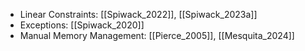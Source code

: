 - Linear Constraints: [[Spiwack_2022]], [[Spiwack_2023a]]
- Exceptions: [[Spiwack_2020]]
- Manual Memory Management: [[Pierce_2005]], [[Mesquita_2024]]
